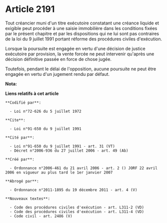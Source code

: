 # Article 2191

Tout créancier muni d'un titre exécutoire constatant une créance liquide et exigible peut procéder à une saisie immobilière
dans les conditions fixées par le présent chapitre et par les dispositions qui ne lui sont pas contraires de la loi du 9
juillet 1991 portant réforme des procédures civiles d'exécution. 

Lorsque la poursuite est engagée en vertu d'une décision de justice exécutoire par provision, la vente forcée ne peut
intervenir qu'après une décision définitive passée en force de chose jugée. 

Toutefois, pendant le délai de l'opposition, aucune poursuite ne peut être engagée en vertu d'un jugement rendu par défaut.

**Nota:**



**Liens relatifs à cet article**

	**Codifié par**:

	  - Loi n°72-626 du 5 juillet 1972

	**Cite**:

	  - Loi n°91-650 du 9 juillet 1991

	**Cité par**:

	  - Loi n°91-650 du 9 juillet 1991 - art. 31 (VT)
	  - Décret n°2006-936 du 27 juillet 2006 - art. 49 (Ab)

	**Créé par**:

	  - Ordonnance n°2006-461 du 21 avril 2006 - art. 2 () JORF 22 avril 2006 en vigueur au plus tard le 1er janvier 2007

	**Abrogé par**:

	  - Ordonnance n°2011-1895 du 19 décembre 2011 - art. 4 (V)

	**Nouveaux textes**:

	  - Code des procédures civiles d'exécution - art. L311-2 (VD)
	  - Code des procédures civiles d'exécution - art. L311-4 (VD)
	  - Code civil - art. 2486 (V)
